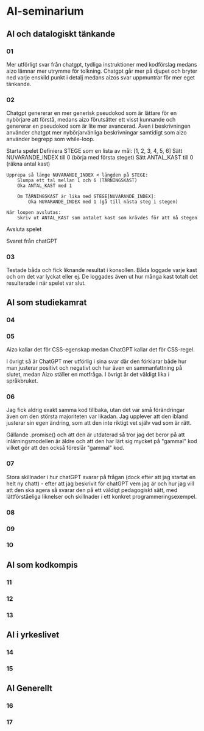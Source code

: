 # AI-seminarium

## AI och datalogiskt tänkande

### 01 

Mer utförligt svar från chatgpt, tydliga instruktioner med kodförslag medans aizo lämnar mer utrymme för tolkning. Chatgpt går mer på djupet och bryter ned varje enskild punkt i detalj medans aizos svar uppmuntrar för mer eget tänkande.

### 02

Chatgpt genererar en mer generisk pseudokod som är lättare för en nybörjare att förstå, medans aizo förutsätter ett visst kunnande och genererar en pseudokod som är lite mer avancerad. Även i beskrivningen använder chatgpt mer nybörjarvänliga beskrivningar samtidigt som aizo använder begrepp som while-loop.

Starta spelet
    Definiera STEGE som en lista av mål: [1, 2, 3, 4, 5, 6]
    Sätt NUVARANDE_INDEX till 0 (börja med första steget)
    Sätt ANTAL_KAST till 0 (räkna antal kast)

    Upprepa så länge NUVARANDE_INDEX < längden på STEGE:
        Slumpa ett tal mellan 1 och 6 (TÄRNINGSKAST)
        Öka ANTAL_KAST med 1
        
        Om TÄRNINGSKAST är lika med STEGE[NUVARANDE_INDEX]:
            Öka NUVARANDE_INDEX med 1 (gå till nästa steg i stegen)

    När loopen avslutas:
        Skriv ut ANTAL_KAST som antalet kast som krävdes för att nå stegen

Avsluta spelet

Svaret från chatGPT

### 03

Testade båda och fick liknande resultat i konsollen. Båda loggade varje kast och om det var lyckat eller ej. De loggades även ut hur många kast totalt det resulterade i när spelet var slut.

## AI som studiekamrat

### 04

### 05

Aizo kallar det för CSS-egenskap medan ChatGPT kallar det för CSS-regel. 

I övrigt så är ChatGPT mer utförlig i sina svar där den förklarar både hur man justerar positivt och negativt och har även en sammanfattning på slutet, medan Aizo ställer en motfråga. I övrigt är det väldigt lika i språkbruket.

### 06

Jag fick aldrig exakt samma kod tillbaka, utan det var små förändringar även om den största majoriteten var likadan. Jag upplever att den ibland justerar sin egen ändring, som att den inte riktigt vet själv vad som är rätt. 

Gällande .promise() och att den är utdaterad så tror jag det beror på att inlärningsmodellen är äldre och att den har lärt sig mycket på "gammal" kod vilket gör att den också föreslår "gammal" kod.

### 07

Stora skillnader i hur chatGPT svarar på frågan (dock efter att jag startat en helt ny chatt) - efter att jag beskrivit för chatGPT vem jag är och hur jag vill att den ska agera så svarar den på ett väldigt pedagogiskt sätt, med lättförståeliga liknelser och skillnader i ett konkret programmeringsexempel. 

### 08

### 09

### 10

## AI som kodkompis

### 11

### 12

### 13

## AI i yrkeslivet

### 14

### 15

## AI Generellt

### 16

### 17
